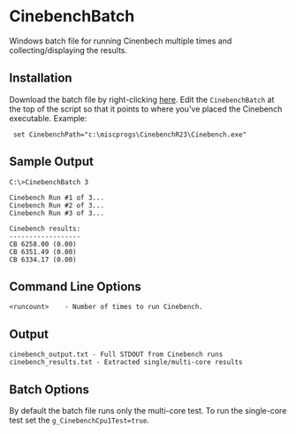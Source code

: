 # CinebenchBatch
Windows batch file for running Cinenbech multiple times and collecting/displaying the results. 

## Installation
Download the batch file by right-clicking [here](https://raw.githubusercontent.com/horshack-dpreview/CinebenchBatch/main/CinebenchBatch.cmd). Edit the `CinebenchBatch` at the top of the script so that it points to where you've placed the Cinebench executable. Example:

` set CinebenchPath="c:\miscprogs\CinebenchR23\Cinebench.exe"`

## Sample Output
	C:\>CinebenchBatch 3
	
	Cinebench Run #1 of 3...
	Cinebench Run #2 of 3...
	Cinebench Run #3 of 3...
	
	Cinebench results:
	------------------
	CB 6258.00 (0.00)
	CB 6351.49 (0.00)
	CB 6334.17 (0.00)

## Command Line Options
    <runcount>    - Number of times to run Cinebench.

## Output
    cinebench_output.txt - Full STDOUT from Cinebench runs
    cinebench_results.txt - Extracted single/multi-core results
    
## Batch Options
By default the batch file runs only the multi-core test. To run the single-core test set the `g_CinebenchCpu1Test=true`.

